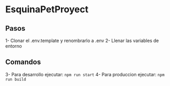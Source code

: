# EsquinaPetProyect

## Pasos

1- Clonar el .env.template y renombrarlo a .env
2- Llenar las variables de entorno

## Comandos

3- Para desarrollo ejecutar:
`npm run start`
4- Para produccion ejecutar:
`npm run build`
